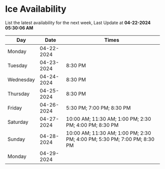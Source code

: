 # Ice Availability

List the latest availability for the next week, Last Update at **04-22-2024 05:30:06 AM**

| Day         | Date        | Times       |
| ----------- | ----------- | ----------- |
|Monday|04-22-2024||
|Tuesday|04-23-2024|8:30 PM|
|Wednesday|04-24-2024|8:30 PM|
|Thursday|04-25-2024|8:30 PM|
|Friday|04-26-2024|5:30 PM; 7:00 PM; 8:30 PM|
|Saturday|04-27-2024|10:00 AM; 11:30 AM; 1:00 PM; 2:30 PM; 4:00 PM; 8:30 PM|
|Sunday|04-28-2024|10:00 AM; 11:30 AM; 1:00 PM; 2:30 PM; 4:00 PM; 5:30 PM; 7:00 PM; 8:30 PM|
|Monday|04-29-2024||
